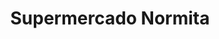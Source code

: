 ---
title: "Supermercado Normita"
url: /puerto-ingeniero-ibanez/supermercado-normita/
shop: supermercado
---
